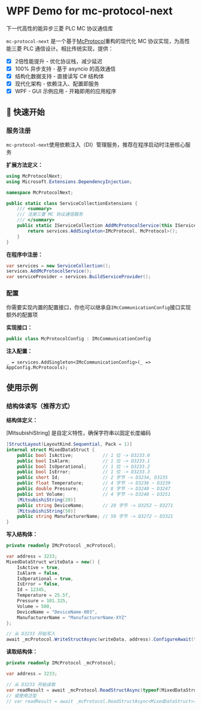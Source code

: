 # WPF Demo for mc-protocol-next

下一代高性的能异步三菱 PLC MC 协议通信库

`mc-protocol-next` 是一个基于[McProtocol](https://github.com/SecondShiftEngineer/McProtocol)重构的现代化 MC 协议实现，为高性能三菱 PLC 通信设计。相比传统实现，提供：

- [x] 2倍性能提升 - 优化协议栈，减少延迟
- [x] 100% 异步支持 - 基于 asyncio 的高效通信
- [x] 结构化数据支持 - 直接读写 C# 结构体
- [x] 现代化架构 - 依赖注入、配置即服务
- [x] WPF - GUI 示例应用 - 开箱即用的应用程序

## 🚀 快速开始

### 服务注册

`mc-protocol-next`使用依赖注入（DI）管理服务，推荐在程序启动时注册核心服务

**扩展方法定义：**

```csharp
using McProtocolNext;
using Microsoft.Extensions.DependencyInjection;

namespace McProtocolNext;

public static class ServiceCollectionExtensions {
    /// <summary>
    /// 注册三菱 MC 协议通信服务
    /// </summary>
    public static IServiceCollection AddMcProtocolService(this IServiceCollection services) {
        return services.AddSingleton<IMcProtocol, McProtocol>();
    }
}
```

**在程序中注册：**

```csharp
var services = new ServiceCollection();
services.AddMcProtocolService();
var serviceProvider = services.BuildServiceProvider();
```

### 配置

你需要实现内置的配置接口，你也可以继承自`IMcCommunicationConfig`接口实现额外的配置项

**实现接口：**

```csharp
public class McProtocolConfig : IMcCommunicationConfig
```

**注入配置：**

```chsarp
_ = services.AddSingleton<IMcCommunicationConfig>(_ => AppConfig.McProtocols);
```

## 使用示例

### 结构体读写（推荐方式）

**结构体定义：**

[MitsubishiString] 是自定义特性，确保字符串以固定长度编码

```csharp
[StructLayout(LayoutKind.Sequential, Pack = 1)]
internal struct MixedDataStruct {
    public bool IsActive;           // 1 位 -> D3233.0
    public bool IsAlarm;            // 1 位 -> D3233.1
    public bool IsOperational;      // 1 位 -> D3233.2
    public bool IsError;            // 1 位 -> D3233.3
    public short Id;                // 2 字节 -> D3234, D3235
    public float Temperature;       // 4 字节 -> D3236 ~ D3239
    public double Pressure;         // 8 字节 -> D3240 ~ D3247
    public int Volume;              // 4 字节 -> D3248 ~ D3251
    [MitsubishiString(20)]
    public string DeviceName;       // 20 字节 -> D3252 ~ D3271
    [MitsubishiString(50)]
    public string ManufacturerName; // 50 字节 -> D3272 ~ D3321
}
```

**写入结构体：**

```csharp
private readonly IMcProtocol _mcProtocol;

var address = 3233;
MixedDataStruct writeData = new() {
    IsActive = true,
    IsAlarm = false,
    IsOperational = true,
    IsError = false,
    Id = 12345,
    Temperature = 25.5f,
    Pressure = 101.325,
    Volume = 500,
    DeviceName = "DeviceName-003",
    ManufacturerName = "ManufacturerName-XYZ"
};

// 从 D3233 开始写入
await _mcProtocol.WriteStructAsync(writeData, address).ConfigureAwait(false);
```

**读取结构体：**

```csharp
private readonly IMcProtocol _mcProtocol;

var address = 3233;

// 从 D3233 开始读取
var readResult = await _mcProtocol.ReadStructAsync(typeof(MixedDataStruct), address).ConfigureAwait(false);
// 或使用泛型
// var readResult = await _mcProtocol.ReadStructAsync<MixedDataStruct>(address).ConfigureAwait(false);
```
